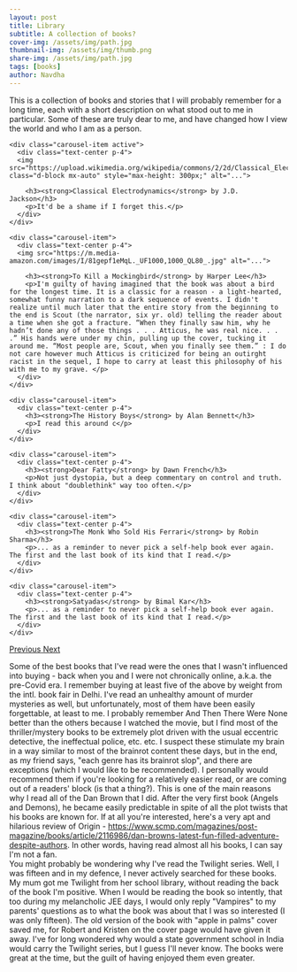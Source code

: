 ```yaml
---
layout: post
title: Library
subtitle: A collection of books?
cover-img: /assets/img/path.jpg
thumbnail-img: /assets/img/thumb.png
share-img: /assets/img/path.jpg
tags: [books]
author: Navdha
---
```

This is a collection of books and stories that I will probably remember for a long time, each with a short description on what stood out to me in particular. Some of these are truly dear to me, and have changed how I view the world and who I am as a person. 


<div id="bookCarousel" class="carousel slide" data-ride="carousel">
  <div class="carousel-inner">

    <div class="carousel-item active">
      <div class="text-center p-4">
      <img src="https://upload.wikimedia.org/wikipedia/commons/2/2d/Classical_Electrodynamics_%28book%29.png" class="d-block mx-auto" style="max-height: 300px;" alt="...">

        <h3><strong>Classical Electrodynamics</strong> by J.D. Jackson</h3>
        <p>It'd be a shame if I forget this.</p>
      </div>
    </div>

    <div class="carousel-item">
      <div class="text-center p-4">
      <img src="https://m.media-amazon.com/images/I/81gepf1eMqL._UF1000,1000_QL80_.jpg" alt="...">

        <h3><strong>To Kill a Mockingbird</strong> by Harper Lee</h3>
        <p>I'm guilty of having imagined that the book was about a bird for the longest time. It is a classic for a reason - a light-hearted, somewhat funny narration to a dark sequence of events. I didn't realize until much later that the entire story from the beginning to the end is Scout (the narrator, six yr. old) telling the reader about a time when she got a fracture. “When they finally saw him, why he hadn’t done any of those things . . . Atticus, he was real nice. . . .” His hands were under my chin, pulling up the cover, tucking it around me. “Most people are, Scout, when you finally see them.” : I do not care however much Atticus is criticized for being an outirght racist in the sequel, I hope to carry at least this philosophy of his with me to my grave. </p>
      </div>
    </div>

    <div class="carousel-item">
      <div class="text-center p-4">
        <h3><strong>The History Boys</strong> by Alan Bennett</h3>
        <p>I read this around c</p>
      </div>
    </div>

    <div class="carousel-item">
      <div class="text-center p-4">
        <h3><strong>Dear Fatty</strong> by Dawn French</h3>
        <p>Not just dystopia, but a deep commentary on control and truth. I think about "doublethink" way too often.</p>
      </div>
    </div>

    <div class="carousel-item">
      <div class="text-center p-4">
        <h3><strong>The Monk Who Sold His Ferrari</strong> by Robin Sharma</h3>
        <p>... as a reminder to never pick a self-help book ever again. The first and the last book of its kind that I read.</p>
      </div>
    </div>

    <div class="carousel-item">
      <div class="text-center p-4">
        <h3><strong>Satyadas</strong> by Bimal Kar</h3>
        <p>... as a reminder to never pick a self-help book ever again. The first and the last book of its kind that I read.</p>
      </div>
    </div>
  </div>

  <!-- Controls -->
  <a class="carousel-control-prev" href="#bookCarousel" role="button" data-slide="prev">
    <span class="carousel-control-prev-icon" aria-hidden="true"></span>
    <span class="sr-only">Previous</span>
  </a>
  <a class="carousel-control-next" href="#bookCarousel" role="button" data-slide="next">
    <span class="carousel-control-next-icon" aria-hidden="true"></span>
    <span class="sr-only">Next</span>
  </a>
</div>

Some of the best books that I've read were the ones that I wasn't influenced into buying - back when you and I were not chronically online, a.k.a. the pre-Covid era. I remember buying at least five of the above by weight from the intl. book fair in Delhi. I've read an unhealthy amount of murder mysteries as well, but unfortunately, most of them have been easily forgettable, at least to me. I probably remember And Then There Were None better than the others because I watched the movie, but I find most of the thriller/mystery books to be extremely plot driven with the usual eccentric detective, the ineffectual police, etc. etc. I suspect these stimulate my brain in a way similar to most of the brainrot content these days, but in the end, as my friend says, "each genre has its brainrot slop", and there are exceptions (which I would like to be recommended). I personally would recommend them if you're looking for a relatively easier read, or are coming out of a readers' block (is that a thing?). 
This is one of the main reasons why I read all of the Dan Brown that I did. After the very first book (Angels and Demons), he became easily predictable in spite of all the plot twists that his books are known for. If at all you're interested, here's a very apt and hilarious review of Origin - https://www.scmp.com/magazines/post-magazine/books/article/2116986/dan-browns-latest-fun-filled-adventure-despite-authors. In other words, having read almost all his books, I can say I'm not a fan. 
<br>
You might probably be wondering why I've read the Twilight series. Well, I was fifteen and in my defence, I never actively searched for these books. My mum got me Twilight from her school library, without reading the back of the book I'm positive. When I would be reading the book so intently, that too during my melancholic JEE days, I would only reply "Vampires" to my parents' questions as to what the book was about that I was so interested (I was only fifteen). The old version of the book with "apple in palms" cover saved me, for Robert and Kristen on the cover page would have given it away. I've for long wondered why would a state government school in India would carry the Twilight series, but I guess I'll never know. The books were great at the time, but the guilt of having enjoyed them even greater. 

